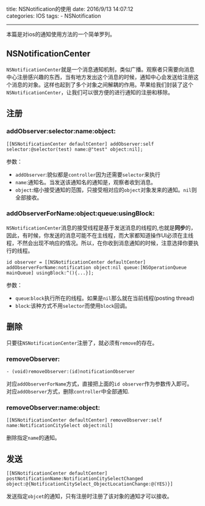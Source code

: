 title: NSNotification的使用
date: 2016/9/13 14:07:12  
categories: IOS
tags: 
	- NSNotification
	
---

本篇是对ios的通知使用方法的一个简单罗列。


<!--more-->

## NSNotificationCenter
`NSNotificationCenter`就是一个消息通知机制，类似广播。观察者只需要向消息中心注册感兴趣的东西，当有地方发出这个消息的时候，通知中心会发送给注册这个消息的对象。这样也起到了多个对象之间解耦的作用。苹果给我们封装了这个`NSNotificationCenter`，让我们可以很方便的进行通知的注册和移除。

## 注册
### addObserver:selector:name:object:
```objc
[[NSNotificationCenter defaultCenter] addObserver:self selector:@selector(test) name:@"test" object:nil];
```

参数：
- `addObserver`:貌似都是`controller`因为还需要`selector`来执行
- `name`:通知名。当发送该通知名的通知是，观察者收到消息。
- `object`:缩小接受通知的范围，只接受相对应的`object`对象发来的通知。`nil`则全部接收。

### addObserverForName:object:queue:usingBlock:
`NSNotificationCenter`消息的接受线程是基于发送消息的线程的,也就是**同步**的，因此，有时候，你发送的消息可能不在主线程，而大家都知道操作UI必须在主线程，不然会出现不响应的情况。所以，在你收到消息通知的时候，注意选择你要执行的线程。
```objc
id observer = [[NSNotificationCenter defaultCenter] addObserverForName:notification object:nil queue:[NSOperationQueue mainQueue] usingBlock:^(){...}];
```

参数：
- `queue`:`block`执行所在的线程。如果是`nil`那么就在当前线程(posting thread)
- `block`:该种方式不用`selector`而使用`block`回调。

## 删除
只要往`NSNotificationCenter`注册了，就必须有`remove`的存在。

### removeObserver:
```objc
- (void)removeObserver:(id)notificationObserver
```
对应`addObserverForName`方式，直接把上面的`id observer`作为参数传入即可。
对应`addObserver`方式，删除`controller`中全部通知.

### removeObserver:name:object:
```objc
[[NSNotificationCenter defaultCenter] removeObserver:self name:NotificationCitySelect object:nil]
```
删除指定`name`的通知。

## 发送
```objc
[[NSNotificationCenter defaultCenter] postNotificationName:NotificationCitySelectChanged object:@{NotificationCitySelect_ObjectLocationChange:@(YES)}]
```
发送指定`objcet`的通知，只有注册时注册了该对象的通知才可以接收。


